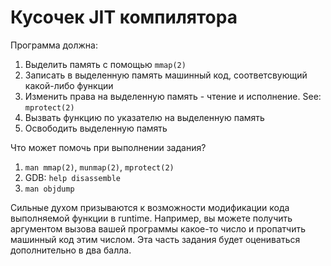 # Кусочек JIT компилятора

Программа должна:
1. Выделить память с помощью `mmap(2)`
2. Записать в выделенную память машинный код, соответсвующий какой-либо функции
3. Изменить права на выделенную память - чтение и исполнение. See: `mprotect(2)`
4. Вызвать функцию по указателю на выделенную память
5. Освободить выделенную память

Что может помочь при выполнении задания?
1. `man mmap(2)`, `munmap(2)`, `mprotect(2)`
2. GDB: `help disassemble`
3. `man objdump`

Сильные духом призываются к возможности модификации кода выполняемой функции в runtime. Например, вы можете получить аргументом вызова вашей программы какое-то число и пропатчить машинный код этим числом. Эта часть задания будет оцениваться дополнительно в два балла. 
